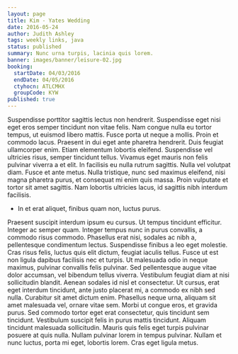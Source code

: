 ```yaml
---
layout: page
title: Kim - Yates Wedding
date: 2016-05-24
author: Judith Ashley
tags: weekly links, java
status: published
summary: Nunc urna turpis, lacinia quis lorem.
banner: images/banner/leisure-02.jpg
booking:
  startDate: 04/03/2016
  endDate: 04/05/2016
  ctyhocn: ATLCMHX
  groupCode: KYW
published: true
---
```

Suspendisse porttitor sagittis lectus non hendrerit. Suspendisse eget nisi eget eros semper tincidunt non vitae felis. Nam congue nulla eu tortor tempus, ut euismod libero mattis. Fusce porta ut neque a mollis. Proin et commodo lacus. Praesent in dui eget ante pharetra hendrerit. Duis feugiat ullamcorper enim. Etiam elementum lobortis eleifend. Suspendisse vel ultricies risus, semper tincidunt tellus. Vivamus eget mauris non felis pulvinar viverra a et elit. In facilisis eu nulla rutrum sagittis. Nulla vel volutpat diam. Fusce et ante metus. Nulla tristique, nunc sed maximus eleifend, nisi magna pharetra purus, et consequat mi enim quis massa. Proin vulputate et tortor sit amet sagittis. Nam lobortis ultricies lacus, id sagittis nibh interdum facilisis.

* In et erat aliquet, finibus quam non, luctus purus.

Praesent suscipit interdum ipsum eu cursus. Ut tempus tincidunt efficitur. Integer ac semper quam. Integer tempus nunc in purus convallis, a commodo risus commodo. Phasellus erat nisi, sodales ac nibh a, pellentesque condimentum lectus. Suspendisse finibus a leo eget molestie. Cras risus felis, luctus quis elit dictum, feugiat iaculis tellus. Fusce ut est non ligula dapibus facilisis nec et turpis.
Ut malesuada odio in neque maximus, pulvinar convallis felis pulvinar. Sed pellentesque augue vitae dolor accumsan, vel bibendum tellus viverra. Vestibulum feugiat diam at nisi sollicitudin blandit. Aenean sodales id nisl et consectetur. Ut cursus, erat eget interdum tincidunt, ante justo placerat mi, a commodo ex nibh sed nulla. Curabitur sit amet dictum enim. Phasellus neque urna, aliquam sit amet malesuada vel, ornare vitae sem. Morbi ut congue eros, et gravida purus. Sed commodo tortor eget erat consectetur, quis tincidunt sem tincidunt. Vestibulum suscipit felis in purus mattis tincidunt. Aliquam tincidunt malesuada sollicitudin. Mauris quis felis eget turpis pulvinar posuere at quis nulla. Nullam pulvinar lorem in tempus pulvinar. Nullam et nunc luctus, porta mi eget, lobortis lorem. Cras eget ligula metus.
